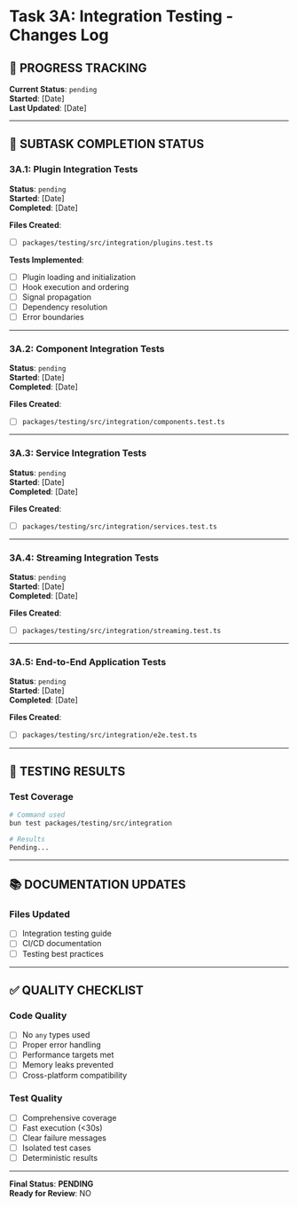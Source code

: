 # Task 3A: Integration Testing - Changes Log

## **📝 PROGRESS TRACKING**

**Current Status**: `pending`  
**Started**: [Date]  
**Last Updated**: [Date]

---

## **🎯 SUBTASK COMPLETION STATUS**

### **3A.1: Plugin Integration Tests**
**Status**: `pending`  
**Started**: [Date]  
**Completed**: [Date]

**Files Created**:
- [ ] `packages/testing/src/integration/plugins.test.ts`

**Tests Implemented**:
- [ ] Plugin loading and initialization
- [ ] Hook execution and ordering
- [ ] Signal propagation
- [ ] Dependency resolution
- [ ] Error boundaries

---

### **3A.2: Component Integration Tests**
**Status**: `pending`  
**Started**: [Date]  
**Completed**: [Date]

**Files Created**:
- [ ] `packages/testing/src/integration/components.test.ts`

---

### **3A.3: Service Integration Tests**
**Status**: `pending`  
**Started**: [Date]  
**Completed**: [Date]

**Files Created**:
- [ ] `packages/testing/src/integration/services.test.ts`

---

### **3A.4: Streaming Integration Tests**
**Status**: `pending`  
**Started**: [Date]  
**Completed**: [Date]

**Files Created**:
- [ ] `packages/testing/src/integration/streaming.test.ts`

---

### **3A.5: End-to-End Application Tests**
**Status**: `pending`  
**Started**: [Date]  
**Completed**: [Date]

**Files Created**:
- [ ] `packages/testing/src/integration/e2e.test.ts`

---

## **🧪 TESTING RESULTS**

### **Test Coverage**
```bash
# Command used
bun test packages/testing/src/integration

# Results
Pending...
```

---

## **📚 DOCUMENTATION UPDATES**

### **Files Updated**
- [ ] Integration testing guide
- [ ] CI/CD documentation
- [ ] Testing best practices

---

## **✅ QUALITY CHECKLIST**

### **Code Quality**
- [ ] No `any` types used
- [ ] Proper error handling
- [ ] Performance targets met
- [ ] Memory leaks prevented
- [ ] Cross-platform compatibility

### **Test Quality**
- [ ] Comprehensive coverage
- [ ] Fast execution (<30s)
- [ ] Clear failure messages
- [ ] Isolated test cases
- [ ] Deterministic results

---

**Final Status**: **PENDING**  
**Ready for Review**: NO